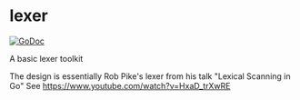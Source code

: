 lexer
=========

[![GoDoc](https://godoc.org/github.com/PieterD/lexer?status.svg)](https://godoc.org/github.com/PieterD/lexer)

A basic lexer toolkit

The design is essentially Rob Pike's lexer from his talk "Lexical Scanning in Go"
See https://www.youtube.com/watch?v=HxaD_trXwRE
